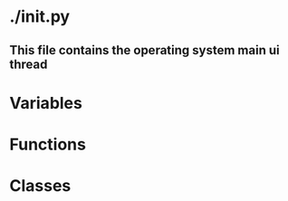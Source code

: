 # ./init.py
This file contains the operating system main ui thread
-----------------------------
# Variables

# Functions

# Classes
